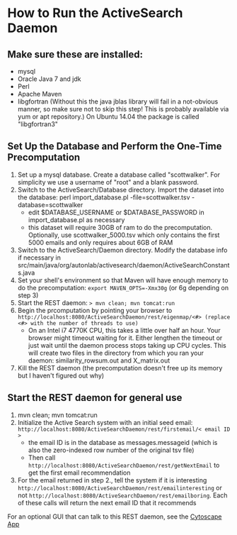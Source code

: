 # How to Run the ActiveSearch Daemon

## Make sure these are installed:
 * mysql
 * Oracle Java 7 and jdk
 * Perl
 * Apache Maven
 * libgfortran (Without this the java jblas library will fail in a not-obvious manner, so make sure not to skip this step! This is probably available via yum or apt repository.) On Ubuntu 14.04 the package is called "libgfortran3"

## Set Up the Database and Perform the One-Time Precomputation
 1. Set up a mysql database. Create a database called "scottwalker". For simplicity we use a username of "root" and a blank password.
 2. Switch to the ActiveSearch/Database directory. Import the dataset into the database: perl import_database.pl -file=scottwalker.tsv -database=scottwalker
      - edit $DATABASE_USERNAME or $DATABASE_PASSWORD in import_database.pl as necessary
      - this dataset will require 30GB of ram to do the precomputation. Optionally, use scottwalker_5000.tsv which only contains the first 5000 emails and
             only requires about 6GB of RAM
 3. Switch to the ActiveSearch/Daemon directory. Modify the database info if necessary in src/main/java/org/autonlab/activesearch/daemon/ActiveSearchConstants.java
 4. Set your shell's environment so that Maven will have enough memory to do the precomputation: `export MAVEN_OPTS=-Xmx30g` (or 6g depending on step 3)
 5. Start the REST daemon:
      `> mvn clean; mvn tomcat:run`
 6. Begin the prcomputation by pointing your browser to `http://localhost:8080/ActiveSearchDaemon/rest/eigenmap/<#> (replace <#> with the number of threads to use)`
     - On an Intel i7 4770K CPU, this takes a little over half an hour. Your browser might timeout waiting for it. Either lengthen the timeout or just wait until the daemon process stops taking up CPU cycles. This will create two files in the directory from which you ran your daemon: similarity_rowsum.out and X_matrix.out
 7. Kill the REST daemon (the precomputation doesn't free up its memory but I haven't figured out why)

## Start the REST daemon for general use
 1. mvn clean; mvn tomcat:run
 2. Initialize the Active Search system with an initial seed email:  `http://localhost:8080/ActiveSearchDaemon/rest/firstemail/< email ID >`
     - the email ID is in the database as messages.messageid (which is also the zero-indexed row number of the original tsv file)
     - Then call `http://localhost:8080/ActiveSearchDaemon/rest/getNextEmail` to get the first email recommendation
 3. For the email returned in step 2., tell the system if it is interesting `http://localhost:8080/ActiveSearchDaemon/rest/emailinteresting` or not
      `http://localhost:8080/ActiveSearchDaemon/rest/emailboring`. Each of these calls will return the next email ID that it recommends


For an optional GUI that can talk to this REST daemon, see the [Cytoscape App](https://github.com/AutonlabCMU/ActiveSearch/blob/master/CytoscapeApp/howtorun.md)
